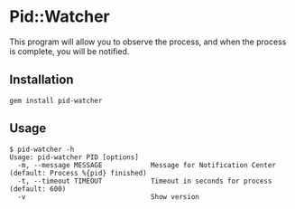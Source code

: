 # Pid::Watcher

This program will allow you to observe the process, and when the process is complete, you will be notified.

## Installation
    gem install pid-watcher

## Usage
    $ pid-watcher -h
    Usage: pid-watcher PID [options]
      -m, --message MESSAGE            Message for Notification Center (default: Process %{pid} finished)
      -t, --timeout TIMEOUT            Timeout in seconds for process (default: 600)
      -v                               Show version
